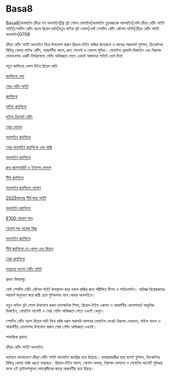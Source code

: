 # Basa8
Basa8|অনলাইন ক্রীড়া পণ অনলাইন|ফ্রি স্লট গেমস মোবাইল|অনলাইন ব্ল্যাকজ্যাক অনলাইন|বেস্ট ক্রীড়া বেটিং সাইট সাইট|স্পোর্টস বেটিং অ্যাপ রিয়েল মানি|নতুন লাইভ স্লট গেমস|বেস্ট স্পোর্টস বেটিং কৌশল সাইট|ক্রীড়া বেটিং সাইট অনলাইন|0708

ক্রীড়া বেটিং সাইট অনলাইন নিয়ে উপভোগ করুন রিয়েল-টাইম বাজির উত্তেজনা ও লাভের সম্ভাবনা! ফুটবল, ক্রিকেটসহ বিভিন্ন খেলায় লাইভ বেটিং, আকর্ষণীয় অডস, দ্রুত পেমেন্ট ও বোনাস সুবিধা। মোবাইল ফ্রেন্ডলি ডিজাইন এবং নিরাপদ লেনদেনসহ একটি নির্ভরযোগ্য গেমিং অভিজ্ঞতা পেতে এখনই আমাদের সাইটে যোগ দিন!

নতুন কাসিনো গেমস উইথ রিয়েল মানি

<a href="https://basa8pc.com/">ক্যাসিনো গেম</a>

<a href="https://basa8pc.net/">সেরা বেটিং সাইট</a>

<a href="https://basa8live.com/">ক্যাসিনো</a>

<a href="https://basa8live.net/">লাইভ ক্যাসিনো</a>

<a href="https://basa8uk.com/">লাইভ ক্রিকেট বেটিং</a>

<a href="https://basa8uk.net/">সেরা বোনাস</a>

<a href="https://basa8hub.com/">অনলাইন ক্যাসিনো</a>

<a href="https://basa8hub.net/">সেরা অনলাইন ক্যাসিনো এবং বাজি</a>

<a href="https://basa8sx.com/">অনলাইন ক্যাসিনো</a>

<a href="https://basa8sx.net/">দ্রুত ক্যাশআউট ও ইনগেম বোনাস</a>

<a href="https://basa8wap.net/">শীর্ষ ক্যাসিনো</a>

<a href="https://basa8wap.com/">অনলাইন ক্যাসিনো বোনাস</a>

<a href="https://basa8now.com/">2025সালের শীর্ষ জুয়া সাইট</a>

<a href="https://basa8now.net/">অনলাইন ক্যাসিনো </a>

<a href="https://basa8pro.com/">€100 বোনাস পান</a>

<a href="https://basa8pro.net/">বোনাস সহ অনেক কিছু</a>

<a href="https://basa8vip.net/">অনলাইন ক্যাসিনো</a>

<a href="https://basa8us.net/">শীর্ষ ক্যাসিনো তে খেলুন এবং জিতুন</a>

<a href="https://basa8vip.com/">সেরা ক্যাসিনো</a>

<a href="https://basa8us.com/">সবচেয়ে ভালো বেটিং সাইট</a>

প্রধান বিষয়বস্তু:

বেস্ট স্পোর্টস বেটিং কৌশল সাইট উপস্থাপন করে সফল বাজির জন্য পরীক্ষিত টিপস ও গাইডলাইন। অভিজ্ঞ বিশ্লেষকদের পরামর্শ অনুসরণ করে জয়ী হোন ফুটবলসহ নানা খেলায় অনলাইনে।

নতুন লাইভ স্লট গেমস উপভোগ করুন তাত্ক্ষণিক স্পিন, রিয়েল-টাইম একশন ও আকর্ষণীয় বোনাসসহ! আধুনিক ডিজাইন, মোবাইল সাপোর্ট ও সেরা গেমিং অভিজ্ঞতা পেতে এখনই খেলুন।

স্পোর্টস বেটিং অ্যাপ রিয়েল মানি দিয়ে বাজি ধরুন সরাসরি আপনার মোবাইল থেকে! নিরাপদ লেনদেন, লাইভ অডস ও আকর্ষণীয় বোনাসসহ উপভোগ করুন সেরা গেমিং অভিজ্ঞতা এখনই।

সামাজিক প্রভাব:

ক্রীড়া বেটিং সাইট অনলাইন

বর্তমানে বাংলাদেশে ক্রীড়া বেটিং সাইট অনলাইন জনপ্রিয় হয়ে উঠেছে। ব্যবহারকারীরা ঘরে বসেই ফুটবল, ক্রিকেটসহ বিভিন্ন খেলায় বাজি ধরতে পারছেন। রিয়েল-টাইম অডস, বোনাস অফার, নিরাপদ লেনদেন ও মোবাইল সাপোর্ট সুবিধার ফলে এই প্ল্যাটফর্মগুলো গেমপ্রেমীদের কাছে আকর্ষণীয় হয়ে উঠছে।
